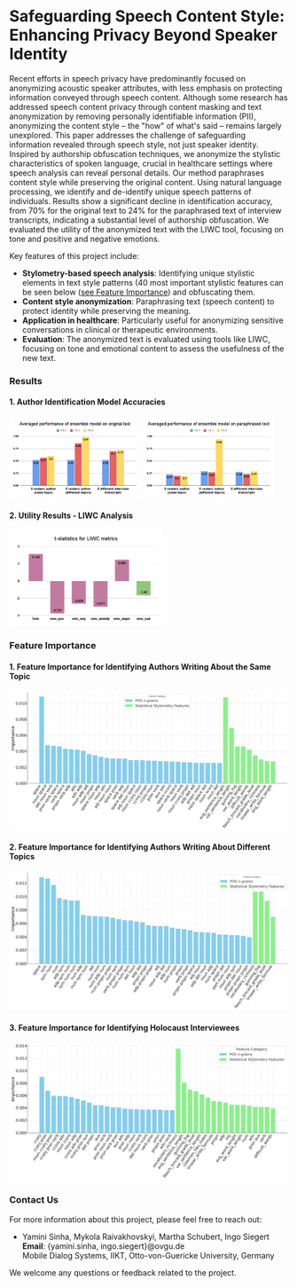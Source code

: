 # Safeguarding Speech Content Style: Enhancing Privacy Beyond Speaker Identity

Recent efforts in speech privacy have predominantly focused on anonymizing acoustic speaker attributes, with less emphasis on protecting information conveyed through speech content. Although some research has addressed speech content privacy through content masking and text anonymization by removing personally identifiable information (PII), anonymizing the content style – the "how" of what's said – remains largely unexplored. This paper addresses the challenge of safeguarding information revealed through speech style, not just speaker identity. Inspired by authorship obfuscation techniques, we anonymize the stylistic characteristics of spoken language, crucial in healthcare settings where speech analysis can reveal personal details. Our method paraphrases content style while preserving the original content. Using natural language processing, we identify and de-identify unique speech patterns of individuals. Results show a significant decline in identification accuracy, from 70\% for the original text to 24\% for the paraphrased text of interview transcripts, indicating a substantial level of authorship obfuscation. We evaluated the utility of the anonymized text with the LIWC tool, focusing on tone and positive and negative emotions.

Key features of this project include:
- **Stylometry-based speech analysis**: Identifying unique stylistic elements in text style patterns (40 most important stylistic features can be seen below ([see Feature Importance](#feature-importance)) and obfuscating them.
- **Content style anonymization**: Paraphrasing text (speech content) to protect identity while preserving the meaning.
- **Application in healthcare**: Particularly useful for anonymizing sensitive conversations in clinical or therapeutic environments.
- **Evaluation**: The anonymized text is evaluated using tools like LIWC, focusing on tone and emotional content to assess the usefulness of the new text.

### Results

#### 1. Author Identification Model Accuracies
<img src="./pic1.png" alt="Author Identification Accuracy" width="47%"/> <img src="./pic2.png" alt="Author Identification Accuracy" width="47%"/>

#### 2. Utility Results - LIWC Analysis

<img src="./pic4.png" alt="Author Identification Accuracy" width="55%"/>

### Feature Importance

#### 1. Feature Importance for Identifying Authors Writing About the Same Topic

![Feature Importance - Same Topic](./reuter_same.png)

#### 2. Feature Importance for Identifying Authors Writing About Different Topics

![Feature Importance - Different Topics](./reuter_different.png)

#### 3. Feature Importance for Identifying Holocaust Interviewees

![Feature Importance - Same Topic](./pic3.png)


### Contact Us

For more information about this project, please feel free to reach out:

- Yamini Sinha, Mykola Raivakhovskyi, Martha Schubert, Ingo Siegert  
  **Email**: {yamini.sinha, ingo.siegert}@ovgu.de  
  Mobile Dialog Systems, IIKT, Otto-von-Guericke University, Germany

We welcome any questions or feedback related to the project.
